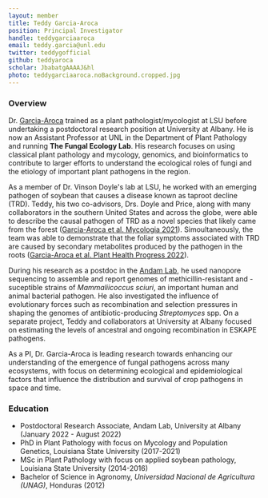 ```yaml
---
layout: member
title: Teddy Garcia-Aroca
position: Principal Investigator
handle: teddygarciaaroca
email: teddy.garcia@unl.edu
twitter: teddygofficial
github: teddyaroca
scholar: JbabatgAAAAJ&hl
photo: teddygarciaaroca.noBackground.cropped.jpg
---
```


### Overview
Dr. [Garcia-Aroca](https://teddyaroca.github.io/online-cv/) trained as a plant pathologist/mycologist at LSU before undertaking a postdoctoral research position at University at Albany. He is now an Assistant Professor at UNL in the Department of Plant Pathology and running **The Fungal Ecology Lab**. His research focuses on using classical plant pathology and mycology, genomics, and bioinformatics to contribute to larger efforts to understand the ecological roles of fungi and the etiology of important plant pathogens in the region.

As a member of Dr. Vinson Doyle's lab at LSU, he worked with an emerging pathogen of soybean that causes a disease known as taproot decline (TRD). Teddy, his two co-advisors, Drs. Doyle and Price, along with many collaborators in the southern United States and across the globe, were able to describe the causal pathogen of TRD as a novel species that likely came from the forest ([Garcia-Aroca et al. Mycologia 2021](https://pubmed.ncbi.nlm.nih.gov/33555993/)). Simoultaneously, the team was able to demonstrate that the foliar symptoms associated with TRD are caused by secondary metabolites produced by the pathogen in the roots ([Garcia-Aroca et al. Plant Health Progress 2022](https://doi.org/10.1094/PHP-03-22-0021-RS)). 

During his research as a postdoc in the [Andam Lab](https://andamlab.wixsite.com/home), he used nanopore sequencing to assemble and report genomes of methicillin-resistant and -suceptible strains of *Mammaliicoccus sciuri*, an important human and animal bacterial pathogen. He also investigated the influence of evolutionary forces such as recombination and selection pressures in shaping the genomes of antibiotic-producing *Streptomyces* spp. On a separate project, Teddy and collaborators at University at Albany focused on estimating the levels of ancestral and ongoing recombination in ESKAPE pathogens.

As a PI, Dr. Garcia-Aroca is leading research towards enhancing our understanding of the emergence of fungal pathogens across many ecosystems, with focus on determining ecological and epidemiological factors that influence the distribution and survival of crop pathogens in space and time.

### Education
- Postdoctoral Research Associate, Andam Lab, University at Albany (January 2022 - August 2022)
- PhD in Plant Pathology with focus on Mycology and Population Genetics, Louisiana State University (2017-2021)
- MSc in Plant Pathology with focus on applied soybean pathology, Louisiana State University (2014-2016)
- Bachelor of Science in Agronomy, *Universidad Nacional de Agricultura (UNAG)*, Honduras (2012)
